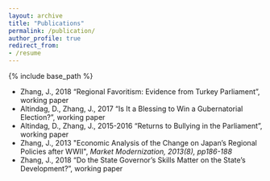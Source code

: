 ```yaml
---
layout: archive
title: "Publications"
permalink: /publication/
author_profile: true
redirect_from:
- /resume
---
```


{% include base_path %}

* Zhang, J., 2018 “Regional Favoritism: Evidence from Turkey Parliament”, working paper 
* Altindag, D., Zhang, J., 2017 “Is It a Blessing to Win a Gubernatorial Election?”, working paper
* Altindag, D., Zhang, J., 2015-2016 “Returns to Bullying in the Parliament”, working paper
* Zhang, J., 2013 "Economic Analysis of the Change on Japan’s Regional Policies after WWII", _Market Modernization, 2013(8), pp186-188_
* Zhang, J., 2018 “Do the State Governor’s Skills Matter on the State’s Development?”, working paper
